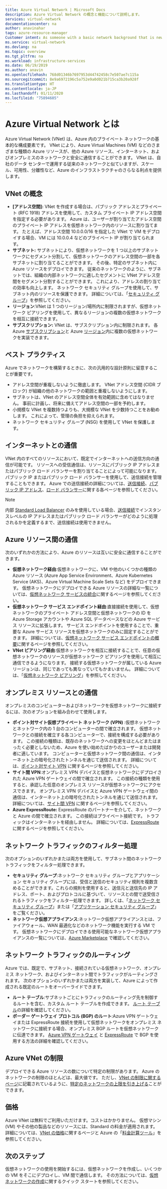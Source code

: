 ```yaml
---
title: Azure Virtual Network | Microsoft Docs
description: Azure Virtual Network の概念と機能について説明します。
services: virtual-network
documentationcenter: na
author: anavinahar
tags: azure-resource-manager
Customer intent: As someone with a basic network background that is new to Azure, I want to understand the capabilities of Azure Virtual Network, so that my Azure resources such as VMs, can securely communicate with each other, the internet, and my on-premises resources.
ms.service: virtual-network
ms.devlang: na
ms.topic: overview
ms.tgt_pltfrm: na
ms.workload: infrastructure-services
ms.date: 06/19/2019
ms.author: anavin
ms.openlocfilehash: 768d01346b7697953d44742458c7e507ae7c115a
ms.sourcegitcommit: 8e9a6972196c5a752e9a0d021b715ca3b20a928f
ms.translationtype: HT
ms.contentlocale: ja-JP
ms.lasthandoff: 01/11/2020
ms.locfileid: "75894605"
---
```

# <a name="what-is-azure-virtual-network"></a>Azure Virtual Network とは

Azure Virtual Network (VNet) は、Azure 内のプライベート ネットワークの基本的な構成要素です。 VNet により、Azure Virtual Machines (VM) などのさまざまな種類の Azure リソースが、他の Azure リソース、インターネット、およびオンプレミスのネットワークと安全に通信することができます。 VNet は、自社のデータ センターで運用する従来のネットワークと似ていますが、スケール、可用性、分離性など、Azure のインフラストラクチャのさらなる利点を提供します。

## <a name="vnet-concepts"></a>VNet の概念

- **[アドレス空間]:** VNet を作成する場合は、パブリック アドレスとプライベート (RFC 1918) アドレスを使用して、カスタム プライベート IP アドレス空間を指定する必要があります。 Azure は、ユーザーが割り当てたアドレス空間のプライベート IP アドレスを仮想ネットワーク内のリソースに割り当てます。 たとえば、アドレス空間 10.0.0.0/16 を指定した VNet で VM をデプロイする場合、VM には 10.0.0.4 などのプライベート IP が割り当てられます。
- **サブネット:** サブネットにより、仮想ネットワークを 1 つ以上のサブネットワークにセグメント分割して、仮想ネットワークのアドレス空間の一部を各サブネットに割り当てることができます。 その後、特定のサブネット内に Azure リソースをデプロイできます。 従来のネットワークのように、サブネットでは、組織の内部ネットワークに適したセグメントに VNet アドレス空間をセグメント分割することができます。 これにより、アドレスの割り当ての効率も向上します。 ネットワーク セキュリティ グループを使用して、サブネット内のリソースを保護できます。 詳細については、「[セキュリティ グループ](security-overview.md)」を参照してください。
- **リージョン**:VNet は 1 つのリージョン/場所内に制限されますが、仮想ネットワーク ピアリングを使用して、異なるリージョンの複数の仮想ネットワークを相互に接続できます。
- **サブスクリプション:** VNet は、サブスクリプション内に制限されます。 各 Azure [サブスクリプション](../azure-glossary-cloud-terminology.md?toc=%2fazure%2fvirtual-network%2ftoc.json#subscription)と Azure [リージョン](../azure-glossary-cloud-terminology.md?toc=%2fazure%2fvirtual-network%2ftoc.json#region)内に複数の仮想ネットワークを実装できます。

## <a name="best-practices"></a>ベスト プラクティス

Azure でネットワークを構築するときに、次の汎用的な設計原則に留意することが重要です。

- アドレス空間が重複しないように徹底します。 VNet アドレス空間 (CIDR ブロック) が組織の他のネットワークの範囲と重複しないようにします。
- サブネットは、VNet のアドレス空間全体を有効範囲に含めてはなりません。 事前に計画し、将来に備えてアドレス空間の一部を予約します。
- 小規模な VNet を複数持つよりも、大規模な VNet を少数持つことをお勧めします。 これによって、管理の負担を抑えられます。
- ネットワーク セキュリティ グループ (NSG) を使用して VNet を保護します。

## <a name="communicate-with-the-internet"></a>インターネットとの通信

VNet 内のすべてのリソースにおいて、既定でインターネットへの送信方向の通信が可能です。 リソースへの受信通信は、リソースにパブリック IP アドレスまたはパブリック ロード バランサーを割り当てることによって可能になります。 パブリック IP またはパブリック ロード バランサーを使用して、送信接続を管理することもできます。  Azure での送信接続の詳細については、[送信接続](../load-balancer/load-balancer-outbound-connections.md)、[パブリック IP アドレス](virtual-network-public-ip-address.md)、[ロード バランサー](../load-balancer/load-balancer-overview.md)に関する各ページを参照してください。

>[!NOTE]
>内部 [Standard Load Balancer](../load-balancer/load-balancer-standard-overview.md) のみを使用している場合、[送信接続](../load-balancer/load-balancer-outbound-connections.md)でインスタンスレベルの IP アドレスまたはパブリック ロード バランサーがどのように処理されるかを定義するまで、送信接続は使用できません。

## <a name="communicate-between-azure-resources"></a>Azure リソース間の通信

次のいずれかの方法により、Azure のリソースは互いに安全に通信することができます。

- **仮想ネットワーク経由**:仮想ネットワークに、VM や他のいくつかの種類の Azure リソース (Azure App Service Environment、Azure Kubernetes Service (AKS)、Azure Virtual Machine Scale Sets など) をデプロイできます。 仮想ネットワークにデプロイできる Azure リソースの詳細な一覧については、[仮想ネットワーク サービスの統合](virtual-network-for-azure-services.md)に関するページを参照してください。
- **仮想ネットワーク サービス エンドポイント経由**:直接接続を使用して、仮想ネットワークのプライベート アドレス空間と仮想ネットワークの ID を Azure Storage アカウントや Azure SQL データベースなどの Azure サービス リソースに拡張します。 サービス エンドポイントを使用することで、重要な Azure サービス リソースを仮想ネットワークのみに固定することができます。 詳細については、[仮想ネットワーク サービス エンドポイントの概要](virtual-network-service-endpoints-overview.md)に関するページを参照してください。
- **VNet ピアリング経由**:仮想ネットワークを相互に接続することで、任意の仮想ネットワークのリソースが仮想ネットワーク ピアリングを使用して相互に通信できるようになります。 接続する仮想ネットワークが属している Azure リージョンは、同じであっても異なっていてもかまいません。 詳細については、「[仮想ネットワーク ピアリング](virtual-network-peering-overview.md)」を参照してください。

## <a name="communicate-with-on-premises-resources"></a>オンプレミス リソースとの通信

オンプレミスのコンピューターおよびネットワークを仮想ネットワークに接続するには、次のオプションを組み合わせて使用します。

- **ポイント対サイト仮想プライベート ネットワーク (VPN)** :仮想ネットワークとネットワーク内の 1 台のコンピューターの間で確立されます。 仮想ネットワークとの接続を確立する各コンピューターで、接続を構成する必要があります。 この接続の種類は、既存のネットワークへの変更をほとんどまたはまったく必要としないため、Azure を使い始めたばかりのユーザーまたは開発者に適しています。 コンピューターと仮想ネットワーク間の通信は、インターネット上の暗号化されたトンネルを通じて送信されます。 詳細については、[ポイント対サイト VPN](../vpn-gateway/vpn-gateway-about-vpngateways.md?toc=%2fazure%2fvirtual-network%2ftoc.json#P2S) に関するページを参照してください。
- **サイト間 VPN**:オンプレミス VPN デバイスと仮想ネットワークにデプロイされた Azure VPN ゲートウェイの間で確立されます。 この接続の種類を使用すると、承認した任意のオンプレミス リソースが仮想ネットワークにアクセスできます。 オンプレミス VPN デバイスと Azure VPN ゲートウェイ間の通信は、インターネット上の暗号化されたトンネルを通じて送信されます。 詳細については、[サイト間 VPN](../vpn-gateway/vpn-gateway-about-vpngateways.md?toc=%2fazure%2fvirtual-network%2ftoc.json#s2smulti) に関するページを参照してください。
- **Azure ExpressRoute:** ExpressRoute のパートナーを介して、ネットワークと Azure の間で確立されます。 この接続はプライベート接続です。 トラフィックはインターネットを経由しません。 詳細については、[ExpressRoute](../vpn-gateway/vpn-gateway-about-vpngateways.md?toc=%2fazure%2fvirtual-network%2ftoc.json#ExpressRoute) に関するページを参照してください。

## <a name="filter-network-traffic"></a>ネットワーク トラフィックのフィルター処理

次のオプションのいずれかまたは両方を使用して、サブネット間のネットワーク トラフィックをフィルター処理できます。

- **セキュリティ グループ**:ネットワーク セキュリティ グループとアプリケーション セキュリティ グループには、受信と送信のセキュリティ規則を複数含めることができます。これらの規則を使用すると、送信元と送信先の IP アドレス、ポート、およびプロトコルに基づいて、リソースとの間で送受信されるトラフィックをフィルター処理できます。 詳しくは、「[ネットワーク セキュリティ グループ](security-overview.md#network-security-groups)」または「[アプリケーション セキュリティ グループ](security-overview.md#application-security-groups)」をご覧ください。
- **ネットワーク仮想アプライアンス**:ネットワーク仮想アプライアンスとは、ファイアウォール、WAN 最適化などのネットワーク機能を実行する VM です。 仮想ネットワークにデプロイできる使用可能なネットワーク仮想アプライアンスの一覧については、[Azure Marketplace](https://azuremarketplace.microsoft.com/marketplace/apps/category/networking?page=1&subcategories=appliances) で確認してください。

## <a name="route-network-traffic"></a>ネットワーク トラフィックのルーティング

Azure では、既定で、サブネット、接続されている仮想ネットワーク、オンプレミス ネットワーク、およびインターネット間でトラフィックがルーティングされます。 次のオプションのいずれかまたは両方を実装して、Azure によって作成される既定のルートをオーバーライドできます。

- **ルート テーブル**:サブネットごとにトラフィックのルーティング先を制御するルートを含む、カスタム ルート テーブルを作成できます。 [ルート テーブル](virtual-networks-udr-overview.md#user-defined)の詳細を確認してください。
- **ボーダー ゲートウェイ プロトコル (BGP) のルート**:Azure VPN ゲートウェイまたは ExpressRoute 接続を使用して仮想ネットワークをオンプレミス ネットワークに接続する場合、オンプレミス BGP ルートを仮想ネットワークに伝達できます。 [Azure VPN ゲートウェイ](../vpn-gateway/vpn-gateway-bgp-overview.md?toc=%2fazure%2fvirtual-network%2ftoc.json) と [ExpressRoute](../expressroute/expressroute-routing.md?toc=%2fazure%2fvirtual-network%2ftoc.json#dynamic-route-exchange) で BGP を使用する方法の詳細を確認してください。

## <a name="azure-vnet-limits"></a>Azure VNet の制限

デプロイできる Azure リソースの数について特定の制限があります。 Azure のネットワークの制限のほとんどは、最大値です。 ただし、[VNet の制限に関するページ](../azure-resource-manager/management/azure-subscription-service-limits.md#networking-limits)に記載されているように、[特定のネットワークの上限を引き上げる](../azure-portal/supportability/networking-quota-requests.md)ことができます。 

## <a name="pricing"></a>価格

Azure VNet は無料でご利用いただけます。コストはかかりません。 仮想マシン (VM) やその他の製品などのリソースには、Standard の料金が適用されます。 詳細については、[VNet の価格](https://azure.microsoft.com/pricing/details/virtual-network/)に関するページと Azure の「[料金計算ツール](https://azure.microsoft.com/pricing/calculator/)」を参照してください。

## <a name="next-steps"></a>次のステップ

 仮想ネットワークの使用を開始するには、仮想ネットワークを作成し、いくつかの VM をそこにデプロイし、VM 間で通信します。 その方法については、[仮想ネットワークの作成](quick-create-portal.md)に関するクイック スタートを参照してください。
